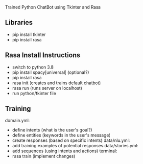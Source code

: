 Trained Python ChatBot using Tkinter and Rasa

## Libraries
* pip install tkinter
* pip install rasa

## Rasa Install Instructions
* switch to python 3.8
* pip install spacy[universal] (optional?)
* pip install rasa
* rasa init (creates and trains default chatbot)
* rasa run (runs server on localhost)
* run python/tkinter file

## Training
domain.yml: 
* define intents (what is the user's goal?) 
* define entities (keywords in the user's message)
* create responses (based on specific intents)
data/nlu.yml:
* add training examples of potential responses
data/stories.yml:
* add sequences (using intents and actions)
terminal:
* rasa train (implement changes)